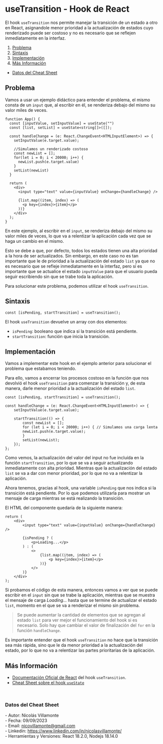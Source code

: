 # useTransition - Hook de React

El hook `useTransition` nos permite manejar la transición de un estado a otro en React, asignandole menor prioridad a la actualización de estados cuyo renderizado puede ser costoso y no es necesario que se reflejen inmediatamente en la interfaz.

1. [Problema](#problema)
2. [Sintaxis](#sintaxis)
3. [Implementación](#implementación)
4. [Más Información](#más-información)

- [Datos del Cheat Sheet](#datos-del-cheat-sheet)


## Problema

Vamos a usar un ejemplo didáctico para entender el problema, el mismo consta de un `input` que, al escribir en él, se renderiza debajo del mismo su valor miles de veces.

```tsx
function App() {
  const [inputValue, setInputValue] = useState("")
  const [list, setList] = useState<string[]>([]);

  const handleChange = (e: React.ChangeEvent<HTMLInputElement>) => {
    setInputValue(e.target.value);

    //Simulamos un renderizado costoso
    const newList = [];
    for(let i = 0; i < 20000; i++) {
      newList.push(e.target.value)
    }
    setList(newList)
  }

  return (
    <div>
      <input type="text" value={inputValue} onChange={handleChange} />
      
      {list.map((item, index) => (
        <p key={index}>{item}</p>
      ))}
    </div>
  );
}
```

En este ejemplo, al escribir en el `input`, se renderiza debajo del mismo su valor miles de veces, lo que va a relentizar la aplicación cada vez que se haga un cambio en el mismo.

Esto se debe a que, por defecto, todos los estados tienen una alta prioridad a la hora de ser actualizados. Sin embargo, en este caso no es tan importante que le de prioridad a la actualización del estado `list` ya que no es necesario que se refleje inmediatamente en la interfaz, pero sí es importante que se actualice el estado `inputValue` para que el usuario pueda seguir escribiendo sin que se trabe toda la aplicación.

Para solucionar este problema, podemos utilizar el hook `useTransition`.

## Sintaxis

```tsx
const [isPending, startTransition] = useTransition();
```

El hook `useTransition` devuelve un array con dos elementos:

- `isPending`: booleano que indica si la transición está pendiente.
- `startTransition`: función que inicia la transición.


## Implementación

Vamos a implementar este hook en el ejemplo anterior para solucionar el problema que estabamos teniendo.

Para ello, vamos a encerrar los procesos costoso en la función que nos devolvió el hook `useTransition` para comenzar la transición y, de esta manera, darle menor prioridad a la actualización del estado `list`.

```tsx
const [isPending, startTransition] = useTransition();

const handleChange = (e: React.ChangeEvent<HTMLInputElement>) => {
    setInputValue(e.target.value);

    startTransition(() => {
        const newList = [];
        for (let i = 0; i < 20000; i++) { // Simulamos una carga lenta
        newList.push(e.target.value);
        }
        setList(newList);
    });
};
```

Como vemos, la actualización del valor del input no fue incluída en la función `startTransition`, por lo que se va a seguir actualizando inmediatamente con alta prioridad. Mientras que la actualización del estado `list` se va a dar con menor prioridad, por lo que no va a relentizar la aplicación.

Ahora tenemos, gracias al hook, una variable `isPending` que nos indica si la transición está pendiente. Por lo que podemos utilizarla para mostrar un mensaje de carga mientras se está realizando la transición.

El HTML del componente quedaría de la siguiente manera:

```tsx
return (
    <div>
        <input type="text" value={inputValue} onChange={handleChange} />

        {isPending ? (
            <p>Loading...</p>
        ) : (
            <>
                {list.map((item, index) => (
                    <p key={index}>{item}</p>
                ))}
            </>
        )}
    </div>
);
```

Si probamos el código de esta manera, entonces vamos a ver que se puede escribir en el `input` sin que se trabe la aplicación, mientras que se muestra el mensaje de carga _Loading..._ hasta que se termine de actualizar el estado `list`, momento en el que se va a renderizar el mismo sin problema.

> Se puede aumentar la cantidad de elementos que se agregan al estado `list` para ver mejor el funcionamiento del hook si es necesario. Solo hay que cambiar el valor de finalización del `for` en la función `handleChange`.

Es importante entender que el hook `useTransition` no hace que la transición sea más rápida, sino que le da menor prioridad a la actualización del estado, por lo que no va a relentizar las partes prioritarias de la aplicación.


## Más Información

- [Documentación Oficial de React](https://react.dev/reference/react/useTransition) del hook `useTransition`.
- [Cheat Sheet sobre el hook `useState`](https://github.com/nicovillamonte/code-cheat-sheet/blob/main/React/useState%20Hook.md)


<br>

### Datos del Cheat Sheet

\- Autor: Nicolás Villamonte <br>
\- Fecha: 09/09/2023 <br>
\- Email: nicovillamonte@gmail.com <br>
\- Linkedin: https://www.linkedin.com/in/nicolasvillamonte/ <br>
\- Herramientas y Versiones: React 18.2.0, Nodejs 18.14.0